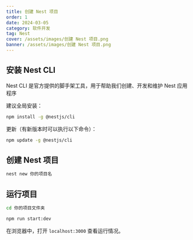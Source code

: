 ```yaml
---
title: 创建 Nest 项目
order: 1
date: 2024-03-05
category: 软件开发
tag: Nest
cover: /assets/images/创建 Nest 项目.png
banner: /assets/images/创建 Nest 项目.png
---
```


## 安装 Nest CLI

Nest CLI 是官方提供的脚手架工具，用于帮助我们创建、开发和维护 Nest 应用程序

建议全局安装：

```bash
npm install -g @nestjs/cli
```

更新（有新版本时可以执行以下命令）：

```bash
npm update -g @nestjs/cli
```

## 创建 Nest 项目

```bash
nest new 你的项目名
```

## 运行项目

```bash
cd 你的项目文件夹
```

```bash
npm run start:dev
```

在浏览器中，打开 `localhost:3000` 查看运行情况。

